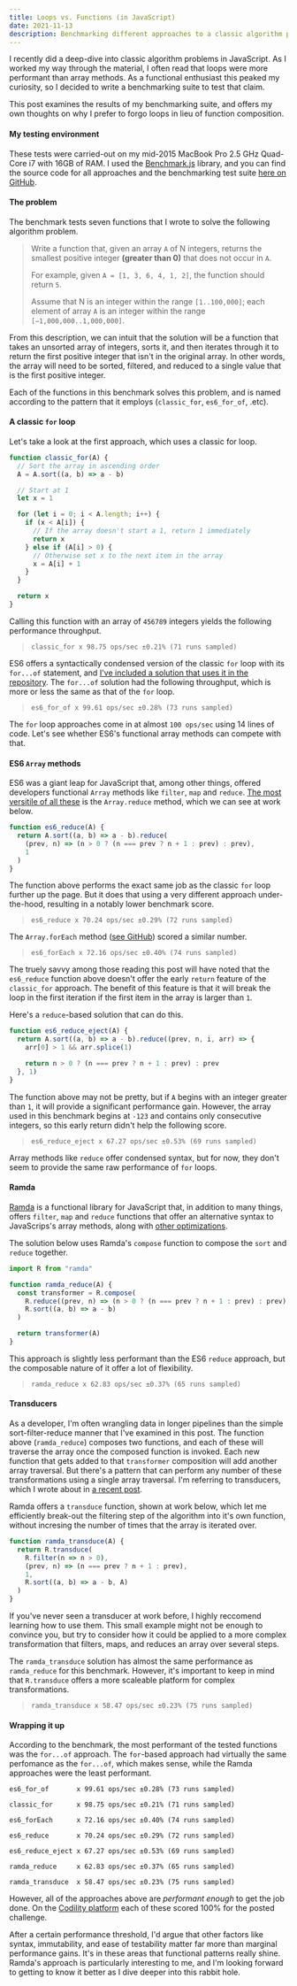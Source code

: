 ```yaml
---
title: Loops vs. Functions (in JavaScript)
date: 2021-11-13
description: Benchmarking different approaches to a classic algorithm problem.
---
```


I recently did a deep-dive into classic algorithm problems in JavaScript.
As I worked my way through the material, I often read that loops were more performant than array methods.
As a functional enthusiast this peaked my curiosity, so I decided to write a benchmarking suite to test that claim.

This post examines the results of my benchmarking suite, and offers my own thoughts on why I prefer to forgo loops in lieu of function composition.

<div class="call-out-indigo">

#### My testing environment

These tests were carried-out on my mid-2015 MacBook Pro 2.5 GHz Quad-Core i7 with 16GB of RAM.
I used the [Benchmark.js](https://benchmarkjs.com/) library, and you can find the source code for all approaches and the benchmarking test suite [here on GitHub](https://github.com/xari/perf-eval/blob/main/solutions.test.js).

</div>

#### The problem

The benchmark tests seven functions that I wrote to solve the following algorithm problem.

> Write a function that, given an array `A` of N integers, returns the smallest positive integer **(greater than 0)** that does not occur in `A`.
>
> For example, given `A = [1, 3, 6, 4, 1, 2]`, the function should return `5`.
>
> Assume that N is an integer within the range `[1..100,000]`; each element of array `A` is an integer within the range `[−1,000,000..1,000,000]`.

From this description, we can intuit that the solution will be a function that takes an unsorted array of integers, sorts it, and then iterates through it to return the first positive integer that isn't in the original array.
In other words, the array will need to be sorted, filtered, and reduced to a single value that is the first positive integer.

Each of the functions in this benchmark solves this problem, and is named according to the pattern that it employs (`classic_for`, `es6_for_of`, .etc).

#### A classic `for` loop

Let's take a look at the first approach, which uses a classic for loop.

```js
function classic_for(A) {
  // Sort the array in ascending order
  A = A.sort((a, b) => a - b)

  // Start at 1
  let x = 1

  for (let i = 0; i < A.length; i++) {
    if (x < A[i]) {
      // If the array doesn't start a 1, return 1 immediately
      return x
    } else if (A[i] > 0) {
      // Otherwise set x to the next item in the array
      x = A[i] + 1
    }
  }

  return x
}
```

Calling this function with an array of `456789` integers yields the following performance throughput.

> `classic_for x 98.75 ops/sec ±0.21% (71 runs sampled)`

ES6 offers a syntactically condensed version of the classic `for` loop with its `for...of` statement, and [I've included a solution that uses it in the repository](https://github.com/xari/perf-eval/blob/393fe3529f548d94ffa047968a47d17b2ad25b97/solutions.js#L21).
The `for...of` solution had the following throughput, which is more or less the same as that of the `for` loop.

> `es6_for_of x 99.61 ops/sec ±0.28% (73 runs sampled)`

The `for` loop approaches come in at almost `100 ops/sec` using 14 lines of code.
Let's see whether ES6's functional array methods can compete with that.

#### ES6 `Array` methods

ES6 was a giant leap for JavaScript that, among other things, offered developers functional `Array` methods like `filter`, `map` and `reduce`.
[The most versitile of all these](https://xari.dev/reducers_and_transducers/) is the `Array.reduce` method, which we can see at work below.

```js
function es6_reduce(A) {
  return A.sort((a, b) => a - b).reduce(
    (prev, n) => (n > 0 ? (n === prev ? n + 1 : prev) : prev),
    1
  )
}
```

The function above performs the exact same job as the classic `for` loop further up the page.
But it does that using a very different approach under-the-hood, resulting in a notably lower benchmark score.

> `es6_reduce x 70.24 ops/sec ±0.29% (72 runs sampled)`

The `Array.forEach` method ([see GitHub](https://github.com/xari/perf-eval/blob/393fe3529f548d94ffa047968a47d17b2ad25b97/solutions.js#L37)) scored a similar number.

> `es6_forEach x 72.16 ops/sec ±0.40% (74 runs sampled)`

<div class="call-out-indigo">

The truely savvy among those reading this post will have noted that the `es6_reduce` function above doesn't offer the early `return` feature of the `classic_for` approach.
The benefit of this feature is that it will break the loop in the first iteration if the first item in the array is larger than `1`.

Here's a `reduce`-based solution that can do this.

```js
function es6_reduce_eject(A) {
  return A.sort((a, b) => a - b).reduce((prev, n, i, arr) => {
    arr[0] > 1 && arr.splice(1)

    return n > 0 ? (n === prev ? n + 1 : prev) : prev
  }, 1)
}
```

The function above may not be pretty, but if `A` begins with an integer greater than `1`, it will provide a significant performance gain.
However, the array used in this benchmark begins at `-123` and contains only consecutive integers, so this early return didn't help the following score.

> `es6_reduce_eject x 67.27 ops/sec ±0.53% (69 runs sampled)`

</div>

Array methods like `reduce` offer condensed syntax, but for now, they don't seem to provide the same raw performance of `for` loops.

#### Ramda

[Ramda](https://ramdajs.com/) is a functional library for JavaScript that, in addition to many things, offers `filter`, `map` and `reduce` functions that offer an alternative syntax to JavaScrips's array methods, along with [other optimizations](https://github.com/ramda/ramda/issues/2404).

The solution below uses Ramda's `compose` function to compose the `sort` and `reduce` together.

```js
import R from "ramda"

function ramda_reduce(A) {
  const transformer = R.compose(
    R.reduce((prev, n) => (n > 0 ? (n === prev ? n + 1 : prev) : prev), 1),
    R.sort((a, b) => a - b)
  )

  return transformer(A)
}
```

This approach is slightly less performant than the ES6 `reduce` approach, but the composable nature of it offer a lot of flexibility.

> `ramda_reduce x 62.83 ops/sec ±0.37% (65 runs sampled)`

#### Transducers

As a developer, I'm often wrangling data in longer pipelines than the simple sort-filter-reduce manner that I've examined in this post.
The function above (`ramda_reduce`) composes two functions, and each of these will traverse the array once the composed function is invoked.
Each new function that gets added to that `transformer` composition will add another array traversal.
But there's a pattern that can perform any number of these transformations using a single array traversal.
I'm referring to transducers, which I wrote about in [a recent post](https://xari.dev/reducers_and_transducers/).

Ramda offers a `transduce` function, shown at work below, which let me efficiently break-out the filtering step of the algorithm into it's own function, without incresing the number of times that the array is iterated over.

```js
function ramda_transduce(A) {
  return R.transduce(
    R.filter(n => n > 0),
    (prev, n) => (n === prev ? n + 1 : prev),
    1,
    R.sort((a, b) => a - b, A)
  )
}
```

If you've never seen a transducer at work before, I highly reccomend learning how to use them.
This small example might not be enough to convince you, but try to consider how it could be applied to a more complex transformation that filters, maps, and reduces an array over several steps.

The `ramda_transduce` solution has almost the same performance as `ramda_reduce` for this benchmark.
However, it's important to keep in mind that `R.transduce` offers a more scaleable platform for complex transformations.

> `ramda_transduce x 58.47 ops/sec ±0.23% (75 runs sampled)`

#### Wrapping it up

According to the benchmark, the most performant of the tested functions was the `for...of` approach.
The `for`-based approach had virtually the same perfomance as the `for...of`, which makes sense, while the Ramda approaches were the least performant.

```
es6_for_of       x 99.61 ops/sec ±0.28% (73 runs sampled)

classic_for      x 98.75 ops/sec ±0.21% (71 runs sampled)

es6_forEach      x 72.16 ops/sec ±0.40% (74 runs sampled)

es6_reduce       x 70.24 ops/sec ±0.29% (72 runs sampled)

es6_reduce_eject x 67.27 ops/sec ±0.53% (69 runs sampled)

ramda_reduce     x 62.83 ops/sec ±0.37% (65 runs sampled)

ramda_transduce  x 58.47 ops/sec ±0.23% (75 runs sampled)
```

However, all of the approaches above are _performant enough_ to get the job done.
On the [Codility platform](https://www.codility.com/) each of these scored 100% for the posted challenge.

After a certain performance threshold, I'd argue that other factors like syntax, immutability, and ease of testability matter far more than marginal performance gains.
It's in these areas that functional patterns really shine.
Ramda's approach is particularly interesting to me, and I'm looking forward to getting to know it better as I dive deeper into this rabbit hole.
